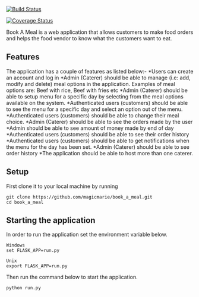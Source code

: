 [![Build Status](https://travis-ci.org/magicmarie/book_a_meal.svg?branch=flaskAPI)](https://travis-ci.org/magicmarie/book_a_meal/)

[![Coverage Status](https://coveralls.io/repos/github/magicmarie/book_a_meal/badge.svg?branch=flaskAPI)](https://coveralls.io/github/magicmarie/book_a_meal?branch=flaskAPI)


Book A Meal  is a web application  that allows customers to make food orders and
helps the food vendor to know what the customers want to eat.
## Features
The application has a couple of features as listed below:-
 *Users can create an account and log in
 *Admin (Caterer) should be able to manage (i.e: add, modify and delete) meal options in the application. Examples of meal options are: Beef with rice, Beef with fries etc
 *Admin (Caterer) should be able to setup menu for a specific day by selecting from the meal options available on the system.
 *Authenticated users (customers) should be able to see the menu for a specific day and select an option out of the menu.
 *Authenticated users (customers) should be able to change their meal choice.
 *Admin (Caterer) should be able to see the orders made by the user
 *Admin should be able to see amount of money made by end of day
 *Authenticated users (customers) should be able to see their order history
 *Authenticated users (customers) should be able to get notifications when the menu for the day has been set.
 *Admin (Caterer) should be able to see order history
 *The application should be able to host more than one caterer.


## Setup
First clone it to your local machine by running

```
git clone https://github.com/magicmarie/book_a_meal.git
cd book_a_meal
```
## Starting the application
In order to run the application set the environment
variable below.
```
Windows
set FLASK_APP=run.py

Unix
export FLASK_APP=run.py
```
Then run the command below to start the application.
```
python run.py
```